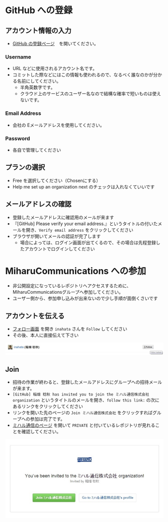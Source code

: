 # GitHub への登録
## アカウント情報の入力
* [GitHub の登録ページ](https://github.com/join)　を開いてください。

### Username
* URL などに使用されるアカウント名です。
* コミットした際などにはこの情報も使われるので、なるべく誰なのかが分かる名前にしてください。
    * 半角英数字です。
    * クラウド上のサービスのユーザー名なので結構な確率で短いものは使えないです。

### Email Address
* 会社の Eメールアドレスを使用してください。

### Password
* 各自で管理してください


## プランの選択
* Free を選択してください（Chosenにする）
* Help me set up an organization next のチェックは入れなくていいです


## メールアドレスの確認
* 登録したメールアドレスに確認用のメールが来ます
* 『[GitHub] Please verify your email address.』というタイトルの付いたメールを開き、`Verify email address` をクリックしてください
* ブラウザが開いてメールの認証が完了します
    * 場合によっては、ログイン画面が出てくるので、その場合は先程登録したアカウントでログインしてください



# MiharuCommunications への参加
* 非公開設定になっているレポジトリへアクセスするために、MiharuCommunicationsグループへ参加してください。
* ユーザー側から、参加申し込みが出来ないので少し手順が面倒くさいです


## アカウントを伝える
* [フォロー画面](https://github.com/inahata/followers) を開き `inahata` さんを `Follow` してください
* その後、本人に直接伝えて下さい

![Follow](./follow.jpg)

## Join
* 招待の作業が終わると、登録したメールアドレスにグループへの招待メールが来ます。
* `[GitHub] 稲畑 稔秋 has invited you to join the ミハル通信株式会社 organization` というタイトルのメールを開き、`follow this link:` の次にあるリンクをクリックしてください
* リンクを開いた先のページの `Join ミハル通信株式会社` をクリックすればグループへの参加は完了です。
* [ミハル通信のページ](https://github.com/MiharuCommunications) を開いて `PRIVATE` と付いているレポジトリが見れることを確認してください。

![Join Miharu](./join-miharu.jpg)
#
